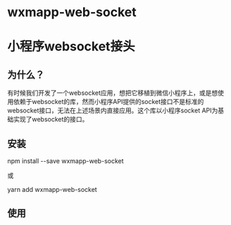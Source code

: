 # wxmapp-web-socket
# 小程序websocket接头
## 为什么？
有时候我们开发了一个websocket应用，想把它移植到微信小程序上，或是想使用依赖于websocket的库，然而小程序API提供的socket接口不是标准的websocket接口，无法在上述场景内直接应用。这个库以小程序socket API为基础实现了websocket的接口。
## 安装
npm install --save wxmapp-web-socket 

或 

yarn add wxmapp-web-socket

## 使用
